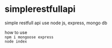 # simplerestfullapi
simple restfull api use node js, express, mongo db

how to use <br>
`npm i mongoose express` <br>
`node index`

